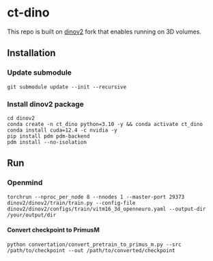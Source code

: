 # ct-dino

This repo is built on [dinov2](https://github.com/facebookresearch/dinov2) fork that enables running on 3D volumes.

## Installation

### Update submodule
```
git submodule update --init --recursive
```
### Install dinov2 package
```
cd dinov2
conda create -n ct_dino python=3.10 -y && conda activate ct_dino
conda install cuda=12.4 -c nvidia -y
pip install pdm pdm-backend
pdm install --no-isolation
```

## Run

### Openmind
```
torchrun --nproc_per_node 8 --nnodes 1 --master-port 29373  dinov2/dinov2/train/train.py --config-file dinov2/dinov2/configs/train/vitm16_3d_openneuro.yaml --output-dir /your/output/dir
```

#### Convert checkpoint to PrimusM
```
python convertation/convert_pretrain_to_primus_m.py --src /path/to/checkpoint --out /path/to/converted/checkpoint
```